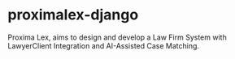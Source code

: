 # proximalex-django
Proxima Lex, aims to design and develop a Law Firm System with 
LawyerClient Integration and AI-Assisted Case Matching.